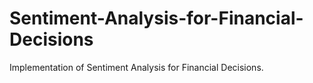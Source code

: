 # Sentiment-Analysis-for-Financial-Decisions
Implementation of Sentiment Analysis for Financial Decisions.
